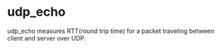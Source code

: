 # udp_echo
udp_echo measures RTT(round trip time) for a packet traveling between client and server over UDP. 
